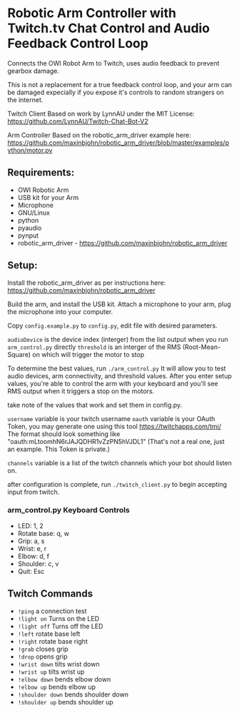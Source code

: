 # Robotic Arm Controller with Twitch.tv Chat Control and Audio Feedback Control Loop

Connects the OWI Robot Arm to Twitch, uses audio feedback to prevent gearbox damage.

This is not a replacement for a true feedback control loop, and your arm can be damaged expecially if you expose it's controls to random strangers on the internet.

Twitch Client Based on work by LynnAU under the MIT License:
https://github.com/LynnAU/Twitch-Chat-Bot-V2

Arm Controller Based on the robotic_arm_driver example here: 
https://github.com/maxinbjohn/robotic_arm_driver/blob/master/examples/python/motor.py

## Requirements:
- OWI Robotic Arm
- USB kit for your Arm
- Microphone
- GNU/Linux
- python
- pyaudio
- pynput
- robotic_arm_driver - https://github.com/maxinbjohn/robotic_arm_driver


## Setup:

Install the robotic_arm_driver as per instructions here: https://github.com/maxinbjohn/robotic_arm_driver

Build the arm, and install the USB kit.
Attach a microphone to your arm, plug the microphone into your computer.

Copy `config.example.py` to `config.py`, edit file with desired parameters.

`audioDevice` is the device index (interger) from the list output when you run `arm_control.py` directly
`threshold` is an interger of the RMS (Root-Mean-Square) on which will trigger the motor to stop

To determine the best values, run `./arm_control.py` 
It will allow you to test audio devices, arm connectivity, and threshold values.
After you enter setup values, you're able to control the arm with your keyboard and you'll see RMS output when it triggers a stop on the motors.

take note of the values that work and set them in config.py.

`username` variable is your twitch username
`oauth` variable is your OAuth Token, you may generate one using this tool https://twitchapps.com/tmi/
The format should look something like "oauth:mLtoomhN6rJAJQDHR1vZzPN5hVJDL1" (That's not a real one, just an example. This Token is private.)

`channels` variable is a list of the twitch channels which your bot should listen on.

after configuration is complete, run `./twitch_client.py` to begin accepting input from twitch.

### arm_control.py Keyboard Controls
- LED: 1, 2
- Rotate base: q, w
- Grip: a, s
- Wrist: e, r
- Elbow: d, f
- Shoulder: c, v
- Quit: Esc

## Twitch Commands
- `!ping` a connection test
- `!light on` Turns on the LED
- `!light off` Turns off the LED
- `!left` rotate base left
- `!right` rotate base right
- `!grab` closes grip
- `!drop` opens grip
- `!wrist down` tilts wrist down
- `!wrist up` tilts wrist up
- `!elbow down` bends elbow down
- `!elbow up` bends elbow up
- `!shoulder down` bends shoulder down
- `!shoulder up` bends shoulder up
